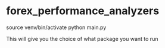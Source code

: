 # forex_performance_analyzers


source venv/bin/activate
python main.py

This will give you the choice of what package you want to run